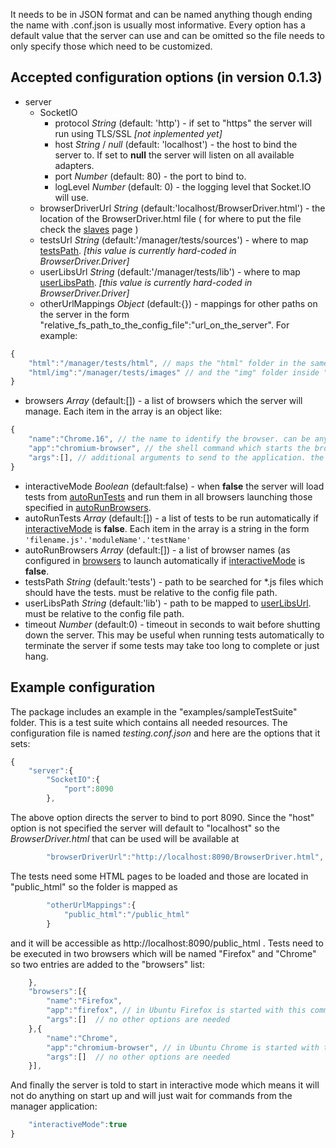 It needs to be in JSON format and can be named anything though ending the name with .conf.json is usually most informative. Every option has a default value that the server can use and can be omitted so the file needs to only specify those which need to be customized.

## Accepted configuration options (in version 0.1.3)

* server
    * SocketIO
        * <a name="server.SocketIO.protocol">protocol</a> _String_ (default: 'http') - if set to "https" the server will run using TLS/SSL _[not inplemented yet]_
        * <a name="server.SocketIO.host">host</a> _String_ / _null_ (default: 'localhost') - the host to bind the server to. If set to **null** the server will listen on all available adapters.
        * <a name="server.SocketIO.port">port</a> _Number_ (default: 80) - the port to bind to.
        * <a name="server.SocketIO.logLevel">logLevel</a> _Number_ (default: 0) - the logging level that Socket.IO will use.
    * <a name="server.browserDriverUrl">browserDriverUrl</a> _String_ (default:'localhost/BrowserDriver.html') - the location of the BrowserDriver.html file ( for where to put the file check the [slaves](Slaves) page )
    * <a name="server.testsUrl">testsUrl</a> _String_ (default:'/manager/tests/sources') - where to map [testsPath](#testsPath). _[this value is currently hard-coded in BrowserDriver.Driver]_
    * <a name="server.userLibsUrl">userLibsUrl</a> _String_ (default:'/manager/tests/lib') - where to map [userLibsPath](#userLibsPath). _[this value is currently hard-coded in BrowserDriver.Driver]_
    * <a name="server.otherUrlMappings">otherUrlMappings</a> _Object_ (default:{}) - mappings for other paths on the server in the form "relative_fs_path_to_the_config_file":"url_on_the_server". For example:
```js
{
    "html":"/manager/tests/html", // maps the "html" folder in the same folder as the configuration file to the "/manager/tests/html" url
    "html/img":"/manager/tests/images" // and the "img" folder inside "html" to "/manager/tests/images"
}
```
* <a name="browsers">browsers</a> _Array_ (default:[]) - a list of browsers which the server will manage. Each item in the array is an object like:
```js
{
    "name":"Chrome.16", // the name to identify the browser. can be any string
    "app":"chromium-browser", // the shell command which starts the browser
    "args":[], // additional arguments to send to the application. the browserDriverUrl with additional url parameters will be appended to this list
}
```
* <a name="interactiveMode">interactiveMode</a> _Boolean_ (default:false) - when **false** the server will load tests from [autoRunTests](#autoRunTests) and run them in all browsers launching those specified in [autoRunBrowsers](#autoRunBrowsers).
* <a name="autoRunTests">autoRunTests</a> _Array_ (default:[]) - a list of tests to be run automatically if [interactiveMode](#interactiveMode) is **false**. Each item in the array is a string in the form `'filename.js'.'moduleName'.'testName'`
* <a name="autoRunBrowsers">autoRunBrowsers</a> _Array_ (default:[]) - a list of browser names (as configured in [browsers](#browsers) to launch automatically if [interactiveMode](#interactiveMode) is **false**.
* <a name="testsPath">testsPath</a> _String_ (default:'tests') - path to be searched for *.js files which should have the tests. must be relative to the config file path.
* <a name="userLibsPath">userLibsPath</a> _String_ (default:'lib') - path to be mapped to [userLibsUrl](#server.userLibsUrl). must be relative to the config file path.
* <a name="timeout">timeout</a> _Number_ (default:0) - timeout in seconds to wait before shutting down the server. This may be useful when running tests automatically to terminate the server if some tests may take too long to complete or just hang.

## Example configuration <a name="example-configuration" />

The package includes an example in the "examples/sampleTestSuite" folder. This is a test suite which contains all needed resources. The configuration file is named _testing.conf.json_ and here are the options that it sets:
```js
{
	"server":{
		"SocketIO":{
			"port":8090
		},
```
The above option directs the server to bind to port 8090. Since the "host" option is not specified the server will default to "localhost" so the _BrowserDriver.html_ that can be used will be available at
```js
 		"browserDriverUrl":"http://localhost:8090/BrowserDriver.html",
```
The tests need some HTML pages to be loaded and those are located in "public_html" so the folder is mapped as
```js
 		"otherUrlMappings":{
 			"public_html":"/public_html"
 		}
```
and it will be accessible as http://localhost:8090/public_html . Tests need to be executed in two browsers which will be named "Firefox" and "Chrome" so two entries are added to the "browsers" list:
```js
 	},
 	"browsers":[{
 		"name":"Firefox",
 		"app":"firefox", // in Ubuntu Firefox is started with this command
 		"args":[]  // no other options are needed
 	},{
 		"name":"Chrome",
 		"app":"chromium-browser", // in Ubuntu Chrome is started with this command
 		"args":[]  // no other options are needed
 	}],
```
And finally the server is told to start in interactive mode which means it will not do anything on start up and will just wait for commands from the manager application:
```js
	"interactiveMode":true
}
```
